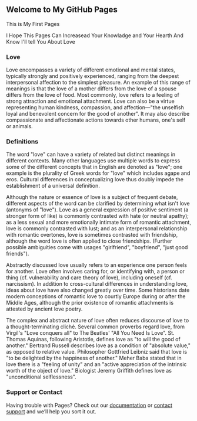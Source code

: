 ## Welcome to My GitHub Pages

This is My First Pages

I Hope This Pages Can Increasead Your Knowladge and Your Hearth
And Know I'll tell You About Love

### Love

Love encompasses a variety of different emotional and mental states, typically strongly and positively experienced, ranging from the deepest interpersonal affection to the simplest pleasure. An example of this range of meanings is that the love of a mother differs from the love of a spouse differs from the love of food. Most commonly, love refers to a feeling of strong attraction and emotional attachment. Love can also be a virtue representing human kindness, compassion, and affection—"the unselfish loyal and benevolent concern for the good of another". It may also describe compassionate and affectionate actions towards other humans, one's self or animals.

### Definitions

The word "love" can have a variety of related but distinct meanings in different contexts. Many other languages use multiple words to express some of the different concepts that in English are denoted as "love"; one example is the plurality of Greek words for "love" which includes agape and eros. Cultural differences in conceptualizing love thus doubly impede the establishment of a universal definition.

Although the nature or essence of love is a subject of frequent debate, different aspects of the word can be clarified by determining what isn't love (antonyms of "love"). Love as a general expression of positive sentiment (a stronger form of like) is commonly contrasted with hate (or neutral apathy); as a less sexual and more emotionally intimate form of romantic attachment, love is commonly contrasted with lust; and as an interpersonal relationship with romantic overtones, love is sometimes contrasted with friendship, although the word love is often applied to close friendships. (Further possible ambiguities come with usages "girlfriend", "boyfriend", "just good friends").

Abstractly discussed love usually refers to an experience one person feels for another. Love often involves caring for, or identifying with, a person or thing (cf. vulnerability and care theory of love), including oneself (cf. narcissism). In addition to cross-cultural differences in understanding love, ideas about love have also changed greatly over time. Some historians date modern conceptions of romantic love to courtly Europe during or after the Middle Ages, although the prior existence of romantic attachments is attested by ancient love poetry.

The complex and abstract nature of love often reduces discourse of love to a thought-terminating cliché. Several common proverbs regard love, from Virgil's "Love conquers all" to The Beatles' "All You Need Is Love". St. Thomas Aquinas, following Aristotle, defines love as "to will the good of another." Bertrand Russell describes love as a condition of "absolute value," as opposed to relative value. Philosopher Gottfried Leibniz said that love is "to be delighted by the happiness of another." Meher Baba stated that in love there is a "feeling of unity" and an "active appreciation of the intrinsic worth of the object of love." Biologist Jeremy Griffith defines love as "unconditional selflessness".

### Support or Contact

Having trouble with Pages? Check out our [documentation](https://help.github.com/categories/github-pages-basics/) or [contact support](https://github.com/contact) and we’ll help you sort it out.
